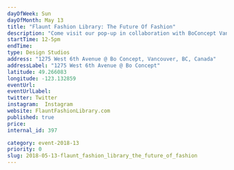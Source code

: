 ```yaml
---
dayOfWeek: Sun
dayOfMonth: May 13
title: "Flaunt Fashion Library: The Future Of Fashion"
description: "Come visit our pop-up in collaboration with BoConcept Vancouver!  Flaunt Fashion Library is an online dress rental startup. We offer a complete wardrobe from work to party to give women the opportunity to wear a new outfit everyday guilt-free.  Our mission is to revolutionize how women consume fashion with less impact on the environment while being able to have the best styles. <br> <br> The founder Kim Luu will be present to share her vision of the future of fashion and showcase the launch of a new subscription fashion rental box."
startTime: 12-5pm
endTime: 
type: Design Studios
address: "1275 West 6th Avenue @ Bo Concept, Vancouver, BC, Canada"
addressLabel: "1275 West 6th Avenue @ Bo Concept"
latitude: 49.266083
longitude: -123.132859
eventUrl: 
eventUrlLabel: 
twitter: Twitter
instagram:  Instagram
website: FlauntFashionLibrary.com
published: true
price: 
internal_id: 397

category: event-2018-13
priority: 0
slug: 2018-05-13-flaunt_fashion_library_the_future_of_fashion
---
```

